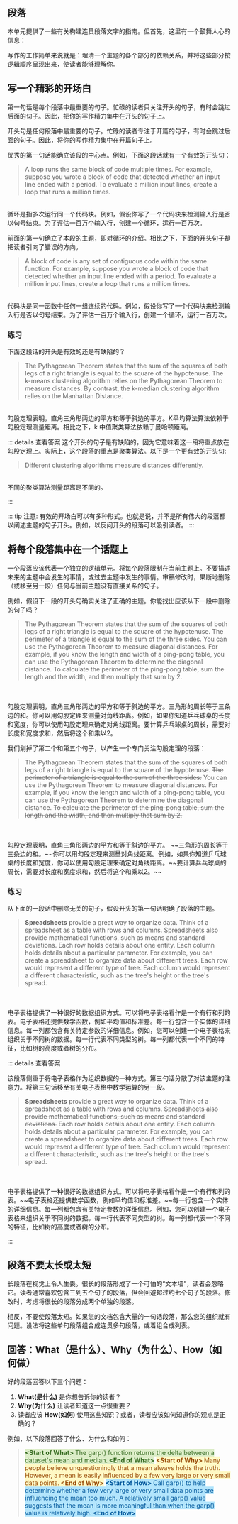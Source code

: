 ## 段落

本单元提供了一些有关构建连贯段落文字的指南。但首先，这里有一个鼓舞人心的信息：

写作的工作简单来说就是：理清一个主题的各个部分的依赖关系，并将这些部分按逻辑顺序呈现出来，使读者能够理解你。

## 写一个精彩的开场白

第一句话是每个段落中最重要的句子。忙碌的读者只关注开头的句子，有时会跳过后面的句子。因此，把你的写作精力集中在开头的句子上。

开头句是任何段落中最重要的句子。忙碌的读者专注于开篇的句子，有时会跳过后面的句子。因此，将你的写作精力集中在开篇句子上。

优秀的第一句话能确立该段的中心点。例如，下面这段话就有一个有效的开头句：

>A loop runs the same block of code multiple times. For example, suppose you wrote a block of code that detected whether an input line ended with a period. To evaluate a million input lines, create a loop that runs a million times. 
<br>
循环是指多次运行同一个代码块。例如，假设你写了一个代码块来检测输入行是否以句号结束。为了评估一百万个输入行，创建一个循环，运行一百万次。

前面的第一句确立了本段的主题，即对循环的介绍。相比之下，下面的开头句子却把读者引向了错误的方向。

>A block of code is any set of contiguous code within the same function. For example, suppose you wrote a block of code that detected whether an input line ended with a period. To evaluate a million input lines, create a loop that runs a million times.
<br>
代码块是同一函数中任何一组连续的代码。例如，假设你写了一个代码块来检测输入行是否以句号结束。为了评估一百万个输入行，创建一个循环，运行一百万次。

### 练习
下面这段话的开头是有效的还是有缺陷的？

> The Pythagorean Theorem states that the sum of the squares of both legs of a right triangle is equal to the square of the hypotenuse. The k-means clustering algorithm relies on the Pythagorean Theorem to measure distances. By contrast, the k-median clustering algorithm relies on the Manhattan Distance.
<br>
勾股定理表明，直角三角形两边的平方和等于斜边的平方。K平均算法算法依赖于勾股定理测量距离。相比之下，k 中值聚类算法依赖于曼哈顿距离。

::: details 查看答案
这个开头的句子是有缺陷的，因为它意味着这一段将重点放在勾股定理上。实际上，这个段落的重点是聚类算法。以下是一个更有效的开头句:

>Different clustering algorithms measure distances differently.
<br>
不同的聚类算法测量距离是不同的。

:::

::: tip
注意: 有效的开场白可以有多种形式。也就是说，并不是所有伟大的段落都以阐述主题的句子开头。例如，以反问开头的段落可以吸引读者。
:::

## 将每个段落集中在一个话题上

一个段落应该代表一个独立的逻辑单元。将每个段落限制在当前主题上。不要描述未来的主题中会发生的事情，或过去主题中发生的事情。审稿修改时，果断地删除（或移至另一段）任何与当前主题没有直接关系的句子。

例如，假设下一段的开头句确实关注了正确的主题。你能找出应该从下一段中删除的句子吗？

>The Pythagorean Theorem states that the sum of the squares of both legs of a right triangle is equal to the square of the hypotenuse. The perimeter of a triangle is equal to the sum of the three sides. You can use the Pythagorean Theorem to measure diagonal distances. For example, if you know the length and width of a ping-pong table, you can use the Pythagorean Theorem to determine the diagonal distance. To calculate the perimeter of the ping-pong table, sum the length and the width, and then multiply that sum by 2.
<br>
<br>
勾股定理表明，直角三角形两边的平方和等于斜边的平方。三角形的周长等于三条边的和。你可以用勾股定理来测量对角线距离。例如，如果你知道乒乓球桌的长度和宽度，你可以使用勾股定理来确定对角线距离。要计算乒乓球桌的周长，需要对长度和宽度求和，然后将这个和乘以2。

我们划掉了第二个和第五个句子，以产生一个专门关注勾股定理的段落：


>The Pythagorean Theorem states that the sum of the squares of both legs of a right triangle is equal to the square of the hypotenuse. ~~The perimeter of a triangle is equal to the sum of the three sides.~~ You can use the Pythagorean Theorem to measure diagonal distances. For example, if you know the length and width of a ping-pong table, you can use the Pythagorean Theorem to determine the diagonal distance. ~~To calculate the perimeter of the ping-pong table, sum the length and the width, and then multiply that sum by 2.~~
<br>
<br>
勾股定理表明，直角三角形两边的平方和等于斜边的平方。 ~~三角形的周长等于三条边的和。~~你可以用勾股定理来测量对角线距离。例如，如果你知道乒乓球桌的长度和宽度，你可以使用勾股定理来确定对角线距离。~~要计算乒乓球桌的周长，需要对长度和宽度求和，然后将这个和乘以2。~~


### 练习

从下面的一段话中删除无关的句子，假设开头的第一句话明确了段落的主题。

> **Spreadsheets** provide a great way to organize data. Think of a spreadsheet as a table with rows and columns. Spreadsheets also provide mathematical functions, such as means and standard deviations. Each row holds details about one entity. Each column holds details about a particular parameter. For example, you can create a spreadsheet to organize data about different trees. Each row would represent a different type of tree. Each column would represent a different characteristic, such as the tree's height or the tree's spread.
<br>
<br>
电子表格提供了一种很好的数据组织方式。可以将电子表格看作是一个有行和列的表。电子表格还提供数学函数，例如平均值和标准差。每一行包含一个实体的详细信息。每一列都包含有关特定参数的详细信息。例如，您可以创建一个电子表格来组织关于不同树的数据。每一行代表不同类型的树。每一列都代表一个不同的特征，比如树的高度或者树的分布。

::: details 查看答案

该段落侧重于将电子表格作为组织数据的一种方式。第三句话分散了对该主题的注意力。将第三句话移至有关电子表格中数学运算的另一段。

> **Spreadsheets** provide a great way to organize data. Think of a spreadsheet as a table with rows and columns. ~~Spreadsheets also provide mathematical functions, such as means and standard deviations.~~ Each row holds details about one entity. Each column holds details about a particular parameter. For example, you can create a spreadsheet to organize data about different trees. Each row would represent a different type of tree. Each column would represent a different characteristic, such as the tree's height or the tree's spread.
<br>
<br>
电子表格提供了一种很好的数据组织方式。可以将电子表格看作是一个有行和列的表。~~电子表格还提供数学函数，例如平均值和标准差。~~每一行包含一个实体的详细信息。每一列都包含有关特定参数的详细信息。例如，您可以创建一个电子表格来组织关于不同树的数据。每一行代表不同类型的树。每一列都代表一个不同的特征，比如树的高度或者树的分布。

:::

## 段落不要太长或太短

长段落在视觉上令人生畏。很长的段落形成了一个可怕的“文本墙”，读者会忽略它。读者通常喜欢包含三到五个句子的段落，但会回避超过约七个句子的段落。修改时，考虑将很长的段落分成两个单独的段落。

相反，不要使段落太短。如果您的文档包含大量的一句话段落，那么您的组织就有问题。设法将这些单句段落组合成连贯多句段落，或着组合成列表。

## 回答：What（是什么）、Why（为什么）、How（如何做）

好的段落回答以下三个问题：

1. **What(是什么)** 是你想告诉你的读者？
2. **Why(为什么)** 让读者知道这一点很重要？
3. 读者应该 **How(如何)** 使用这些知识？或者，读者应该如何知道你的观点是正确的？

例如，以下段落回答了什么、为什么和如何：

><span class="what-span">The garp() function returns the delta between a dataset's mean and median.</span> <span class="why-span">Many people believe unquestioningly that a mean always holds the truth. However, a mean is easily influenced by a few very large or very small data points.</span> <span class="how-span">Call garp() to help determine whether a few very large or very small data points are influencing the mean too much. A relatively small garp() value suggests that the mean is more meaningful than when the garp() value is relatively high.</span>

<style>
.what-span::before {
  font-weight: bold;
  content: '<Start of What> ';
}
.what-span::after {
  font-weight: bold;
  content: ' <End of What>';
}
.what-span {
  background-color: #DCEDC8;
  color: #33691E;
}
.yellow-span {
  background-color: #FFF9C4;
  color: #984A06;
}
.why-span::before {
  font-weight: bold;
  content: '<Start of Why> ';
}
.why-span::after {
  font-weight: bold;
  content: ' <End of Why>';
}
.why-span {
  background-color: #FFF9C4;
  color: #984A06;
}
.how-span::before {
  font-weight: bold;
  content: '<Start of How> ';
}
.how-span::after {
  font-weight: bold;
  content: ' <End of How> ';
}
.how-span {
  background-color: #B3E5FC;
  color: #01579B;
}
</style>